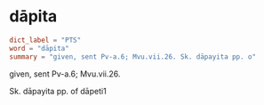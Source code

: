 # dāpita

``` toml
dict_label = "PTS"
word = "dāpita"
summary = "given, sent Pv-a.6; Mvu.vii.26. Sk. dāpayita pp. o"
```

given, sent Pv\-a.6; Mvu.vii.26.

Sk. dāpayita pp. of dāpeti1

